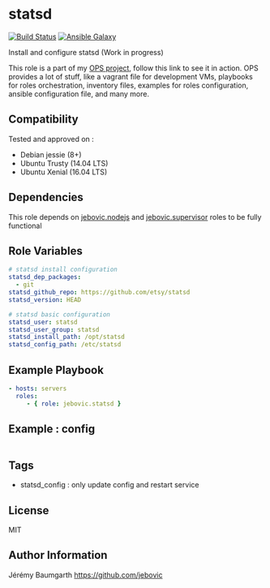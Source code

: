 statsd
=========

[![Build Status](https://travis-ci.org/jebovic/ansible-statsd.svg?branch=master)](https://travis-ci.org/jebovic/ansible-statsd) [![Ansible Galaxy](https://img.shields.io/badge/galaxy-jebovic.statsd-blue.svg?style=flat)](https://galaxy.ansible.com/jebovic/statsd)

Install and configure statsd (Work in progress)

This role is a part of my [OPS project](https://github.com/jebovic/ops), follow this link to see it in action. OPS provides a lot of stuff, like a vagrant file for development VMs, playbooks for roles orchestration, inventory files, examples for roles configuration, ansible configuration file, and many more.

Compatibility
-------------

Tested and approved on :

* Debian jessie (8+)
* Ubuntu Trusty (14.04 LTS)
* Ubuntu Xenial (16.04 LTS)

Dependencies
------------

This role depends on [jebovic.nodejs](https://github.com/jebovic/ansible-nodejs) and [jebovic.supervisor](https://github.com/jebovic/ansible-supervisor) roles to be fully functional

Role Variables
--------------

```yaml
# statsd install configuration
statsd_dep_packages:
  - git
statsd_github_repo: https://github.com/etsy/statsd
statsd_version: HEAD

# statsd basic configuration
statsd_user: statsd
statsd_user_group: statsd
statsd_install_path: /opt/statsd
statsd_config_path: /etc/statsd
```

Example Playbook
----------------

```yaml
- hosts: servers
  roles:
     - { role: jebovic.statsd }
```

Example : config
----------------

```yaml
```

Tags
----

* statsd_config : only update config and restart service

License
-------

MIT

Author Information
------------------

Jérémy Baumgarth https://github.com/jebovic
